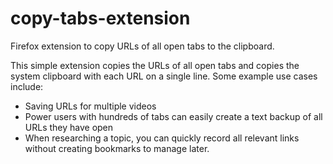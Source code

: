 # copy-tabs-extension
Firefox extension to copy URLs of all open tabs to the clipboard.

This simple extension copies the URLs of all open tabs and copies the system clipboard with each URL on a single line. Some example use cases include:

- Saving URLs for multiple videos
- Power users with hundreds of tabs can easily create a text backup of all URLs they have open
- When researching a topic, you can quickly record all relevant links without creating bookmarks to manage later.
